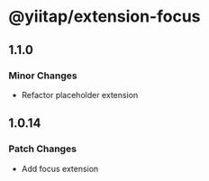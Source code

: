 # @yiitap/extension-focus

## 1.1.0

### Minor Changes

- Refactor placeholder extension

## 1.0.14

### Patch Changes

- Add focus extension

